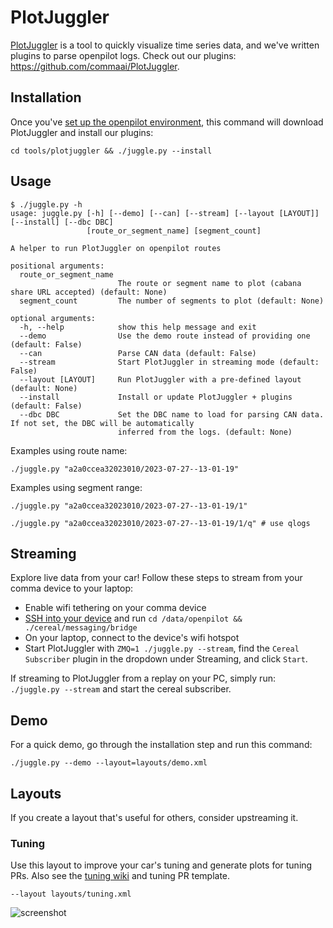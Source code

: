 # PlotJuggler

[PlotJuggler](https://github.com/facontidavide/PlotJuggler) is a tool to quickly visualize time series data, and we've written plugins to parse openpilot logs. Check out our plugins: https://github.com/commaai/PlotJuggler.

## Installation

Once you've [set up the openpilot environment](../README.md), this command will download PlotJuggler and install our plugins:

`cd tools/plotjuggler && ./juggle.py --install`

## Usage

```
$ ./juggle.py -h
usage: juggle.py [-h] [--demo] [--can] [--stream] [--layout [LAYOUT]] [--install] [--dbc DBC]
                 [route_or_segment_name] [segment_count]

A helper to run PlotJuggler on openpilot routes

positional arguments:
  route_or_segment_name
                        The route or segment name to plot (cabana share URL accepted) (default: None)
  segment_count         The number of segments to plot (default: None)

optional arguments:
  -h, --help            show this help message and exit
  --demo                Use the demo route instead of providing one (default: False)
  --can                 Parse CAN data (default: False)
  --stream              Start PlotJuggler in streaming mode (default: False)
  --layout [LAYOUT]     Run PlotJuggler with a pre-defined layout (default: None)
  --install             Install or update PlotJuggler + plugins (default: False)
  --dbc DBC             Set the DBC name to load for parsing CAN data. If not set, the DBC will be automatically
                        inferred from the logs. (default: None)

```

Examples using route name:

`./juggle.py "a2a0ccea32023010/2023-07-27--13-01-19"`

Examples using segment range:

`./juggle.py "a2a0ccea32023010/2023-07-27--13-01-19/1"`

`./juggle.py "a2a0ccea32023010/2023-07-27--13-01-19/1/q" # use qlogs`

## Streaming

Explore live data from your car! Follow these steps to stream from your comma device to your laptop:
- Enable wifi tethering on your comma device
- [SSH into your device](https://github.com/commaai/openpilot/wiki/SSH) and run `cd /data/openpilot && ./cereal/messaging/bridge`
- On your laptop, connect to the device's wifi hotspot
- Start PlotJuggler with `ZMQ=1 ./juggle.py --stream`, find the `Cereal Subscriber` plugin in the dropdown under Streaming, and click `Start`.

If streaming to PlotJuggler from a replay on your PC, simply run: `./juggle.py --stream` and start the cereal subscriber.

## Demo

For a quick demo, go through the installation step and run this command:

`./juggle.py --demo --layout=layouts/demo.xml`

## Layouts

If you create a layout that's useful for others, consider upstreaming it.

### Tuning

Use this layout to improve your car's tuning and generate plots for tuning PRs. Also see the [tuning wiki](https://github.com/commaai/openpilot/wiki/Tuning) and tuning PR template.

`--layout layouts/tuning.xml`


![screenshot](https://i.imgur.com/cizHCH3.png)
